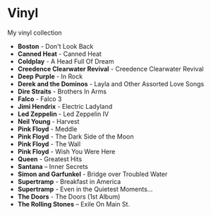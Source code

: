 # Vinyl

My vinyl collection

- **Boston** - Don't Look Back
- **Canned Heat** - Canned Heat
- **Coldplay** - A Head Full Of Dream
- **Creedence Clearwater Revival** - Creedence Clearwater Revival
- **Deep Purple** - In Rock
- **Derek and the Dominos** - Layla and Other Assorted Love Songs
- **Dire Straits** - Brothers In Arms
- **Falco** - Falco 3
- **Jimi Hendrix** - Electric Ladyland
- **Led Zeppelin** - Led Zeppelin IV
- **Neil Young** - Harvest
- **Pink Floyd** - Meddle
- **Pink Floyd** - The Dark Side of the Moon
- **Pink Floyd** - The Wall
- **Pink Floyd** -  Wish You Were Here
- **Queen** - Greatest Hits
- **Santana** – Inner Secrets
- **Simon and Garfunkel** - Bridge over Troubled Water
- **Supertramp** - Breakfast in America
- **Supertramp** - Even in the Quietest Moments...
- **The Doors** - The Doors (1st Album)
- **The Rolling Stones** – Exile On Main St.
